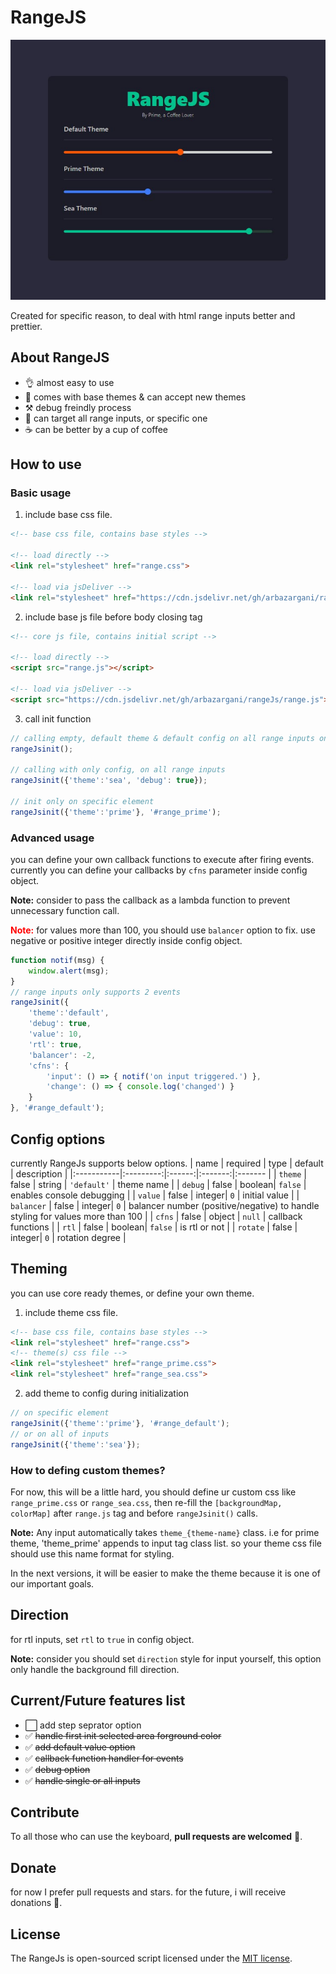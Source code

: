 # RangeJS
<p align="center">
<img alt="rangeJs" src="https://github.com/arbazargani/rangeJs/blob/main/images/head.png?raw=true" width="auto"></img>
</p>

Created for specific reason, to deal with html range inputs better and prettier.
## About RangeJS
* 👌 almost easy to use
* 🎨 comes with base themes & can accept new themes
* ⚒️ debug freindly process
* 🎯 can target all range inputs, or specific one
* ☕ can be better by a cup of coffee

## How to use
### Basic usage
1. include base css file.
```html
<!-- base css file, contains base styles -->

<!-- load directly -->
<link rel="stylesheet" href="range.css">

<!-- load via jsDeliver -->
<link rel="stylesheet" href="https://cdn.jsdelivr.net/gh/arbazargani/rangeJs/range.css">
```
2. include base js file before body closing tag
```html
<!-- core js file, contains initial script -->

<!-- load directly -->
<script src="range.js"></script>

<!-- load via jsDeliver -->
<script src="https://cdn.jsdelivr.net/gh/arbazargani/rangeJs/range.js"></scrtip>
```
3. call init function
```js
// calling empty, default theme & default config on all range inputs on page
rangeJsinit();

// calling with only config, on all range inputs
rangeJsinit({'theme':'sea', 'debug': true});

// init only on specific element
rangeJsinit({'theme':'prime'}, '#range_prime');
```
### Advanced usage
you can define your own callback functions to execute after firing events.
currently you can define your callbacks by `cfns` parameter inside config object.

**Note:** consider to pass the callback as a lambda function to prevent unnecessary function call.

<span style="color: red">**Note:** </span>for values more than 100, you should use `balancer` option to fix. use negative or positive integer directly inside config object.

```js
function notif(msg) {
    window.alert(msg);
}
// range inputs only supports 2 events
rangeJsinit({
    'theme':'default',
    'debug': true,
    'value': 10,
    'rtl': true,
    'balancer': -2,
    'cfns': {
        'input': () => { notif('on input triggered.') },
        'change': () => { console.log('changed') }
    }
}, '#range_default');
```

## Config options
currently RangeJs supports below options.
| name       |  required |  type  | default | description |
|:-----------|:---------:|:------:|:-------:|:------- |
| `theme`    | false     | string | `'default'` | theme name |
| `debug`    | false     | boolean|  `false`    | enables console debugging |
| `value`    | false     | integer|  `0`        | initial value |
| `balancer` | false     | integer|  `0`        | balancer number (positive/negative) to handle styling for values more than 100 |
| `cfns`     | false     | object |  `null`     | callback functions |
| `rtl`      | false     | boolean|  `false`    | is rtl or not |
| `rotate`   | false     | integer|  `0`        |  rotation degree |

## Theming
you can use core ready themes, or define your own theme.
1. include theme css file.
```html
<!-- base css file, contains base styles -->
<link rel="stylesheet" href="range.css">
<!-- theme(s) css file -->
<link rel="stylesheet" href="range_prime.css">
<link rel="stylesheet" href="range_sea.css">
```

2. add theme to config during initialization 
```js
// on specific element
rangeJsinit({'theme':'prime'}, '#range_default');
// or on all of inputs
rangeJsinit({'theme':'sea'});
```

### How to defing custom themes?
For now, this will be a little hard, you should define ur custom css like `range_prime.css` or `range_sea.css`, then re-fill the `[backgroundMap, colorMap]` after `range.js` tag and before `rangeJsinit()` calls.

**Note:** Any input automatically takes `theme_{theme-name}` class. i.e for prime theme, 'theme_prime' appends to input tag class list. so your theme css file should use this name format for styling. 

In the next versions, it will be easier to make the theme because it is one of our important goals.

## Direction
for rtl inputs, set `rtl` to `true` in config object.

**Note:** consider you should set `direction` style for input yourself, this option only handle the background fill direction.

## Current/Future features list
* ⬜ add step seprator option
* ✅ ~~handle first init selected area forground color~~
* ✅ ~~add default value option~~
* ✅ ~~callback function handler for events~~
* ✅ ~~debug option~~
* ✅ ~~handle single or all inputs~~

## Contribute
To all those who can use the keyboard, **pull requests are welcomed** 🙏.

## Donate
for now I prefer pull requests and stars. for the future, i will receive donations 💸.

## License

The RangeJs is open-sourced script licensed under the [MIT license](https://opensource.org/license/mit/).